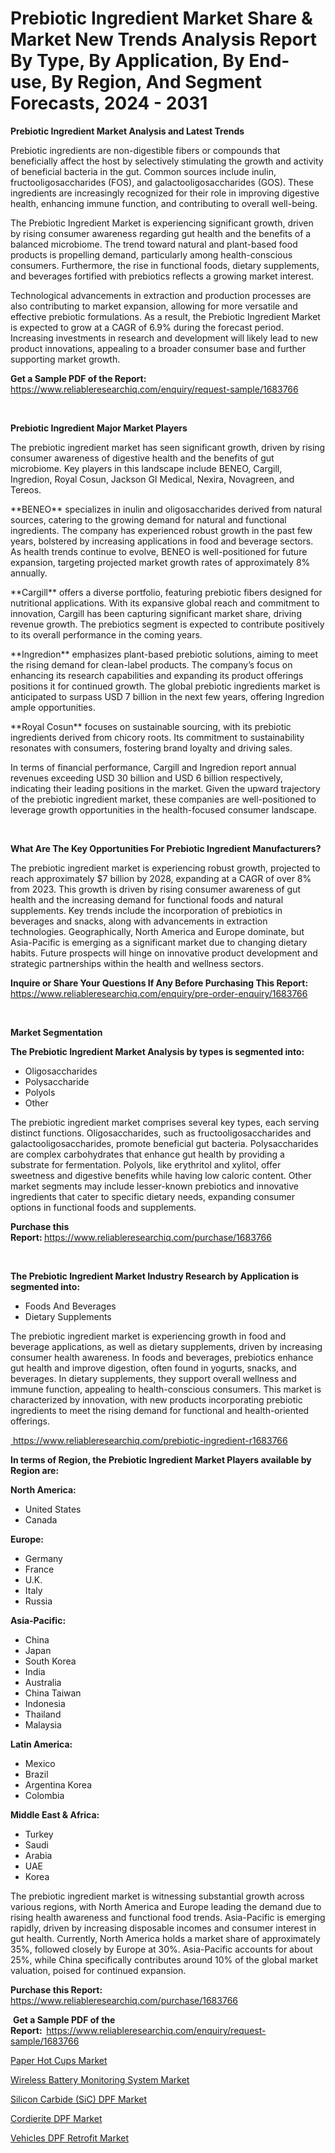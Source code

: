 <p><h1>Prebiotic Ingredient Market Share & Market New Trends Analysis Report By Type, By Application, By End-use, By Region, And Segment Forecasts, 2024 - 2031</h1></p><p><strong>Prebiotic Ingredient Market Analysis and Latest Trends</strong></p>
<p><p>Prebiotic ingredients are non-digestible fibers or compounds that beneficially affect the host by selectively stimulating the growth and activity of beneficial bacteria in the gut. Common sources include inulin, fructooligosaccharides (FOS), and galactooligosaccharides (GOS). These ingredients are increasingly recognized for their role in improving digestive health, enhancing immune function, and contributing to overall well-being.</p><p>The Prebiotic Ingredient Market is experiencing significant growth, driven by rising consumer awareness regarding gut health and the benefits of a balanced microbiome. The trend toward natural and plant-based food products is propelling demand, particularly among health-conscious consumers. Furthermore, the rise in functional foods, dietary supplements, and beverages fortified with prebiotics reflects a growing market interest.</p><p>Technological advancements in extraction and production processes are also contributing to market expansion, allowing for more versatile and effective prebiotic formulations. As a result, the Prebiotic Ingredient Market is expected to grow at a CAGR of 6.9% during the forecast period. Increasing investments in research and development will likely lead to new product innovations, appealing to a broader consumer base and further supporting market growth.</p></p>
<p><strong>Get a Sample PDF of the Report:&nbsp;</strong> <a href="https://www.reliableresearchiq.com/enquiry/request-sample/1683766?utm_campaign=1087&utm_medium=2&utm_source=Github&utm_content=ia&utm_term=15102024&utm_id=prebiotic-ingredient">https://www.reliableresearchiq.com/enquiry/request-sample/1683766</a></p>
<p>&nbsp;</p>
<p><strong>Prebiotic Ingredient Major Market Players</strong></p>
<p><p>The prebiotic ingredient market has seen significant growth, driven by rising consumer awareness of digestive health and the benefits of gut microbiome. Key players in this landscape include BENEO, Cargill, Ingredion, Royal Cosun, Jackson GI Medical, Nexira, Novagreen, and Tereos.</p><p>**BENEO** specializes in inulin and oligosaccharides derived from natural sources, catering to the growing demand for natural and functional ingredients. The company has experienced robust growth in the past few years, bolstered by increasing applications in food and beverage sectors. As health trends continue to evolve, BENEO is well-positioned for future expansion, targeting projected market growth rates of approximately 8% annually.</p><p>**Cargill** offers a diverse portfolio, featuring prebiotic fibers designed for nutritional applications. With its expansive global reach and commitment to innovation, Cargill has been capturing significant market share, driving revenue growth. The prebiotics segment is expected to contribute positively to its overall performance in the coming years.</p><p>**Ingredion** emphasizes plant-based prebiotic solutions, aiming to meet the rising demand for clean-label products. The company’s focus on enhancing its research capabilities and expanding its product offerings positions it for continued growth. The global prebiotic ingredients market is anticipated to surpass USD 7 billion in the next few years, offering Ingredion ample opportunities.</p><p>**Royal Cosun** focuses on sustainable sourcing, with its prebiotic ingredients derived from chicory roots. Its commitment to sustainability resonates with consumers, fostering brand loyalty and driving sales. </p><p>In terms of financial performance, Cargill and Ingredion report annual revenues exceeding USD 30 billion and USD 6 billion respectively, indicating their leading positions in the market. Given the upward trajectory of the prebiotic ingredient market, these companies are well-positioned to leverage growth opportunities in the health-focused consumer landscape.</p></p>
<p>&nbsp;</p>
<p><strong>What Are The Key Opportunities For Prebiotic Ingredient Manufacturers?</strong></p>
<p><p>The prebiotic ingredient market is experiencing robust growth, projected to reach approximately $7 billion by 2028, expanding at a CAGR of over 8% from 2023. This growth is driven by rising consumer awareness of gut health and the increasing demand for functional foods and natural supplements. Key trends include the incorporation of prebiotics in beverages and snacks, along with advancements in extraction technologies. Geographically, North America and Europe dominate, but Asia-Pacific is emerging as a significant market due to changing dietary habits. Future prospects will hinge on innovative product development and strategic partnerships within the health and wellness sectors.</p></p>
<p><strong>Inquire or Share Your Questions If Any Before Purchasing This Report:</strong> <a href="https://www.reliableresearchiq.com/enquiry/pre-order-enquiry/1683766?utm_campaign=1087&utm_medium=2&utm_source=Github&utm_content=ia&utm_term=15102024&utm_id=prebiotic-ingredient">https://www.reliableresearchiq.com/enquiry/pre-order-enquiry/1683766</a></p>
<p>&nbsp;</p>
<p><strong>Market Segmentation</strong></p>
<p><strong>The Prebiotic Ingredient Market Analysis by types is segmented into:</strong></p>
<p><ul><li>Oligosaccharides</li><li>Polysaccharide</li><li>Polyols</li><li>Other</li></ul></p>
<p><p>The prebiotic ingredient market comprises several key types, each serving distinct functions. Oligosaccharides, such as fructooligosaccharides and galactooligosaccharides, promote beneficial gut bacteria. Polysaccharides are complex carbohydrates that enhance gut health by providing a substrate for fermentation. Polyols, like erythritol and xylitol, offer sweetness and digestive benefits while having low caloric content. Other market segments may include lesser-known prebiotics and innovative ingredients that cater to specific dietary needs, expanding consumer options in functional foods and supplements.</p></p>
<p><strong>Purchase this Report:&nbsp;</strong><a href="https://www.reliableresearchiq.com/purchase/1683766?utm_campaign=1087&utm_medium=2&utm_source=Github&utm_content=ia&utm_term=15102024&utm_id=prebiotic-ingredient">https://www.reliableresearchiq.com/purchase/1683766</a></p>
<p>&nbsp;</p>
<p><strong>The Prebiotic Ingredient Market Industry Research by Application is segmented into:</strong></p>
<p><ul><li>Foods And Beverages</li><li>Dietary Supplements</li></ul></p>
<p><p>The prebiotic ingredient market is experiencing growth in food and beverage applications, as well as dietary supplements, driven by increasing consumer health awareness. In foods and beverages, prebiotics enhance gut health and improve digestion, often found in yogurts, snacks, and beverages. In dietary supplements, they support overall wellness and immune function, appealing to health-conscious consumers. This market is characterized by innovation, with new products incorporating prebiotic ingredients to meet the rising demand for functional and health-oriented offerings.</p></p>
<p><a href="https://www.reliableresearchiq.com/prebiotic-ingredient-r1683766?utm_campaign=1087&utm_medium=2&utm_source=Github&utm_content=ia&utm_term=15102024&utm_id=prebiotic-ingredient">&nbsp;https://www.reliableresearchiq.com/prebiotic-ingredient-r1683766</a></p>
<p><strong>In terms of Region, the Prebiotic Ingredient Market Players available by Region are:</strong></p>
<p>
    <p> <strong> North America: </strong>
        <ul>
            <li>United States</li>
            <li>Canada</li>
        </ul>
        </p> 
    <p> <strong> Europe: </strong>
        <ul>
            <li>Germany</li>
            <li>France</li>
            <li>U.K.</li>
            <li>Italy</li>
            <li>Russia</li>
        </ul>
        </p> 
    <p> <strong> Asia-Pacific: </strong>
        <ul>
            <li>China</li>
            <li>Japan</li>
            <li>South Korea</li>
            <li>India</li>
            <li>Australia</li>
            <li>China Taiwan</li>
            <li>Indonesia</li>
            <li>Thailand</li>
            <li>Malaysia</li>
        </ul>
        </p> 
    <p> <strong> Latin America: </strong>
        <ul>
            <li>Mexico</li>
            <li>Brazil</li>
            <li>Argentina Korea</li>
            <li>Colombia</li>
        </ul>
        </p> 
    <p> <strong> Middle East & Africa: </strong>
        <ul>
            <li>Turkey</li>
            <li>Saudi</li>
            <li>Arabia</li>
            <li>UAE</li>
            <li>Korea</li>
        </ul>
    </p>
    </p>
<p><p>The prebiotic ingredient market is witnessing substantial growth across various regions, with North America and Europe leading the demand due to rising health awareness and functional food trends. Asia-Pacific is emerging rapidly, driven by increasing disposable incomes and consumer interest in gut health. Currently, North America holds a market share of approximately 35%, followed closely by Europe at 30%. Asia-Pacific accounts for about 25%, while China specifically contributes around 10% of the global market valuation, poised for continued expansion.</p></p>
<p><strong>Purchase this Report: </strong><a href="https://www.reliableresearchiq.com/purchase/1683766?utm_campaign=1087&utm_medium=2&utm_source=Github&utm_content=ia&utm_term=15102024&utm_id=prebiotic-ingredient">https://www.reliableresearchiq.com/purchase/1683766</a></p>
<p>&nbsp;<strong>Get a Sample PDF of the Report:&nbsp;&nbsp;</strong><a href="https://www.reliableresearchiq.com/enquiry/request-sample/1683766?utm_campaign=1087&utm_medium=2&utm_source=Github&utm_content=ia&utm_term=15102024&utm_id=prebiotic-ingredient">https://www.reliableresearchiq.com/enquiry/request-sample/1683766</a></p>
<p><strong></strong></p>
<p><p><a href="https://github.com/benjigwozdzus/Market-Research-Report-List-1/blob/main/paper-hot-cups-market.md?utm_campaign=1087&utm_medium=2&utm_source=Github&utm_content=ia&utm_term=15102024&utm_id=prebiotic-ingredient">Paper Hot Cups Market</a></p><p><a href="https://github.com/abbiewimld/Market-Research-Report-List-1/blob/main/wireless-battery-monitoring-system-market.md?utm_campaign=1087&utm_medium=2&utm_source=Github&utm_content=ia&utm_term=15102024&utm_id=prebiotic-ingredient">Wireless Battery Monitoring System Market</a></p><p><a href="https://www.linkedin.com/pulse/silicon-carbide-sic-dpf-market-global-insights-regional-analysis-wcube?utm_campaign=1087&utm_medium=2&utm_source=Github&utm_content=ia&utm_term=15102024&utm_id=prebiotic-ingredient">Silicon Carbide (SiC) DPF Market</a></p><p><a href="https://www.linkedin.com/pulse/insights-cordierite-dpf-market-players-size-geographical-regions-3ksrf?utm_campaign=1087&utm_medium=2&utm_source=Github&utm_content=ia&utm_term=15102024&utm_id=prebiotic-ingredient">Cordierite DPF Market</a></p><p><a href="https://www.linkedin.com/pulse/strategic-market-insights-global-vehicles-dpf-retrofit-2024-xuanf?trk=public_post_embed_feed-article-content&utm_campaign=1087&utm_medium=2&utm_source=Github&utm_content=ia&utm_term=15102024&utm_id=prebiotic-ingredient">Vehicles DPF Retrofit Market</a></p></p>